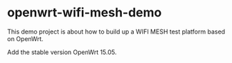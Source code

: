 # openwrt-wifi-mesh-demo
This demo project is about how to build up a WIFI MESH test platform based on OpenWrt.

Add the stable version OpenWrt 15.05.
